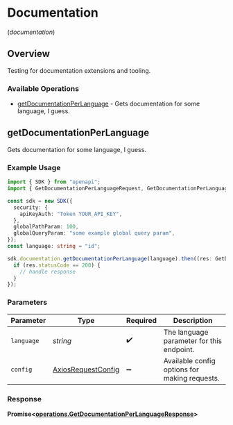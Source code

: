 # Documentation
(*documentation*)

## Overview

Testing for documentation extensions and tooling.

### Available Operations

* [getDocumentationPerLanguage](#getdocumentationperlanguage) - Gets documentation for some language, I guess.

## getDocumentationPerLanguage

Gets documentation for some language, I guess.

### Example Usage

```typescript
import { SDK } from "openapi";
import { GetDocumentationPerLanguageRequest, GetDocumentationPerLanguageResponse } from "openapi/dist/sdk/models/operations";

const sdk = new SDK({
  security: {
    apiKeyAuth: "Token YOUR_API_KEY",
  },
  globalPathParam: 100,
  globalQueryParam: "some example global query param",
});
const language: string = "id";

sdk.documentation.getDocumentationPerLanguage(language).then((res: GetDocumentationPerLanguageResponse) => {
  if (res.statusCode == 200) {
    // handle response
  }
});
```

### Parameters

| Parameter                                                    | Type                                                         | Required                                                     | Description                                                  |
| ------------------------------------------------------------ | ------------------------------------------------------------ | ------------------------------------------------------------ | ------------------------------------------------------------ |
| `language`                                                   | *string*                                                     | :heavy_check_mark:                                           | The language parameter for this endpoint.                    |
| `config`                                                     | [AxiosRequestConfig](https://axios-http.com/docs/req_config) | :heavy_minus_sign:                                           | Available config options for making requests.                |


### Response

**Promise<[operations.GetDocumentationPerLanguageResponse](../../models/operations/getdocumentationperlanguageresponse.md)>**

